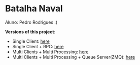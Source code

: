 # Batalha Naval

Aluno: Pedro Rodrigues :)

**Versions of this project**:

- Single Client: [here](https://github.com/hpedrorodrigues/NavalBattle)
- Single Client + RPC: [here](https://github.com/hpedrorodrigues/NavalBattle/tree/rpc)
- Multi Clients + Multi Processing: [here](https://github.com/hpedrorodrigues/NavalBattle/tree/multiple_clients)
- Multi Clients + Multi Processing + Queue Server(ZMQ): [here](https://github.com/hpedrorodrigues/NavalBattle/tree/queue_server)
